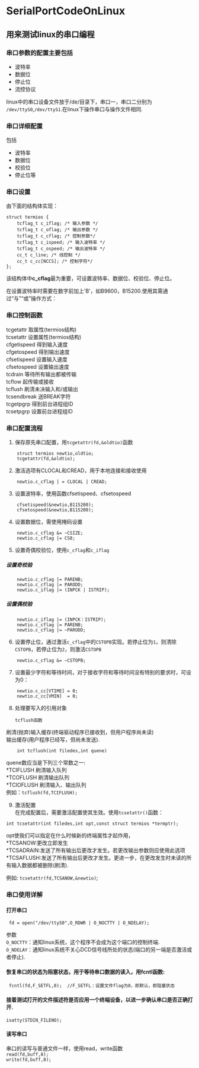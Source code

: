 # SerialPortCodeOnLinux

## 用来测试linux的串口编程

### 串口参数的配置主要包括
- 波特率
- 数据位
- 停止位
- 流控协议

linux中的串口设备文件放于/de/目录下，串口一，串口二分别为 `/dev/ttyS0`,`/dev/ttyS1`.在linux下操作串口与操作文件相同.


### 串口详细配置
包括
- 波特率
- 数据位
- 校验位
- 停止位等

### 串口设置
由下面的结构体实现：
```
struct termios {
    tcflag_t c_iflag; /* 输入参数 */
    tcflag_t c_oflag; /* 输出参数 */
    tcflag_t c_cflag; /* 控制参数*/
    tcflag_t c_ispeed; /* 输入波特率 */
    tcflag_t c_ospeed; /* 输出波特率 */
    cc_t c_line; /* 线控制 */
    cc_t c_cc[NCCS]; /* 控制字符*/
}; 
```

该结构体中**c_cflag**最为重要，可设置波特率、数据位、校验位、停止位。

在设置波特率时需要在数字前加上'B'，如B9600，B15200.使用其需通过“与”“或”操作方式：

### 串口控制函数

 tcgetattr 取属性(termios结构)    
 tcsetattr 设置属性(termios结构)    
 cfgetispeed 得到输入速度   
 cfgetospeed 得到输出速度       
 cfsetispeed 设置输入速度   
 cfsetospeed 设置输出速度   
 tcdrain 等待所有输出都被传输  
 tcflow 起传输或接收    
 tcflush 刷清未决输入和/或输出      
 tcsendbreak 送BREAK字符    
 tcgetpgrp 得到前台进程组ID     
 tcsetpgrp 设置前台进程组ID 


### 串口配置流程

1. 保存原先串口配置，用`tcgetattr(fd,&oldtio)`函数
```
    struct termios newtio,oldtio;
    tcgetattr(fd,&oldtio);
```
2. 激活选项有CLOCAL和CREAD，用于本地连接和接收使用
```
    newtio.c_cflag | = CLOCAL | CREAD;
```
3. 设置波特率，使用函数cfsetispeed、cfsetospeed
```
    cfsetispeed(&newtio,B115200);
    cfsetospeed(&newtio,B115200);
```
4. 设置数据位，需使用掩码设置
```
    newtio.c_cflag &= ~CSIZE;
    newtio.c_cflag |= CS8;
```
5. 设置奇偶校验位，使用`c_cflag`和`c_iflag`   
##### 设置奇校验
```    
    newtio.c_cflag |= PARENB;
    newtio.c_cflag |= PARODD;
    newtio.c_iflag |= (INPCK | ISTRIP);
```                             
        
##### 设置偶校验

 
```
    newtio.c_iflag |= (INPCK｜ISTRIP);
    newtio.c_cflag |= PARENB;
    newtio.c_cflag |= ~PARODD;
 ```
6. 设置停止位，通过激活`c_cflag`中的`CSTOPB`实现。若停止位为`1`，则清除`CSTOPB`，若停止位为`2`，则激活`CSTOPB`
```
    newtio.c_cflag &= ~CSTOPB;
```
7. 设置最少字符和等待时间，对于接收字符和等待时间没有特别的要求时，可设为0：
```
    newtio.c_cc[VTIME] = 0;
    newtio.c_cc[VMIN]  = 0;
```
8. 处理要写入的引用对象 

    `tcflush函数`    

刷清(抛弃)输入缓存(终端驱动程序已接收到，但用户程序尚未读)   
输出缓存(用户程序已经写，但尚未发送).
```
    int tcflush(int filedes,int quene)
```
quene数应当是下列三个常数之一:    
    *TCIFLUSH  刷清输入队列     
    *TCOFLUSH  刷清输出队列     
    *TCIOFLUSH 刷清输入、输出队列   
  例如：`tcflush(fd,TCIFLUSH);`

9. 激活配置     
在完成配置后，需要激活配置使其生效。使用`tcsetattr()`函数：
```
int tcsetattr(int filedes,int opt,const struct termios *termptr);
```
opt使我们可以指定在什么时候新的终端属性才起作用，       
  *TCSANOW:更改立即发生     
  *TCSADRAIN:发送了所有输出后更改才发生。若更改输出参数则应使用此选项       
  *TCSAFLUSH:发送了所有输出后更改才发生。更进一步，在更改发生时未读的所有输入数据都被删除(刷清).        

例如: `tcsetattr(fd,TCSANOW,&newtio)`;

### 串口使用详解

#### 打开串口
```
 fd = open("/dev/ttyS0",O_RDWR | O_NOCTTY | O_NDELAY);

```
参数        
`O_NOCTTY`：通知linux系统，这个程序不会成为这个端口的控制终端.       
`O_NDELAY`：通知linux系统不关心DCD信号线所处的状态(端口的另一端是否激活或者停止).
#### 恢复串口的状态为阻塞状态，用于等待串口数据的读入，用fcntl函数:
```
 fcntl(fd,F_SETFL,0);  //F_SETFL：设置文件flag为0，即默认，即阻塞状态
```
#### 接着测试打开的文件描述符是否应用一个终端设备，以进一步确认串口是否正确打开.
```
isatty(STDIN_FILENO);
```

#### 读写串口
 串口的读写与普通文件一样，使用read，write函数      
`read(fd,buff,8);`      
`write(fd,buff,8);`